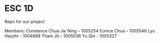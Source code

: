 # ESC 1D 
Repo for our project

Members:
Constance Chua Jie Ning – 1005254 
Eunice Chua – 1005546
Lyu Haozhi - 1004888
Tham Jit –  1005036 
Yu Qin - 1005327
